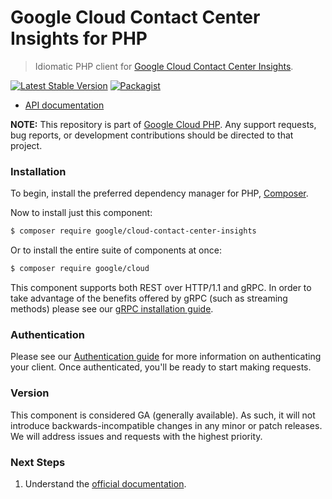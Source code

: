 # Google Cloud Contact Center Insights for PHP

> Idiomatic PHP client for [Google Cloud Contact Center Insights](https://cloud.google.com/solutions/contact-center).

[![Latest Stable Version](https://poser.pugx.org/google/cloud-contact-center-insights/v/stable)](https://packagist.org/packages/google/cloud-contact-center-insights) [![Packagist](https://img.shields.io/packagist/dm/google/cloud-contact-center-insights.svg)](https://packagist.org/packages/google/cloud-contact-center-insights)

* [API documentation](https://cloud.google.com/php/docs/reference/cloud-contact-center-insights/latest)

**NOTE:** This repository is part of [Google Cloud PHP](https://github.com/googleapis/google-cloud-php). Any
support requests, bug reports, or development contributions should be directed to
that project.

### Installation

To begin, install the preferred dependency manager for PHP, [Composer](https://getcomposer.org/).

Now to install just this component:

```sh
$ composer require google/cloud-contact-center-insights
```

Or to install the entire suite of components at once:

```sh
$ composer require google/cloud
```

This component supports both REST over HTTP/1.1 and gRPC. In order to take advantage of the benefits offered by gRPC (such as streaming methods)
please see our [gRPC installation guide](https://cloud.google.com/php/grpc).

### Authentication

Please see our [Authentication guide](https://github.com/googleapis/google-cloud-php/blob/main/AUTHENTICATION.md) for more information
on authenticating your client. Once authenticated, you'll be ready to start making requests.

### Version

This component is considered GA (generally available). As such, it will not introduce backwards-incompatible changes in
any minor or patch releases. We will address issues and requests with the highest priority.

### Next Steps

1. Understand the [official documentation](https://cloud.google.com/solutions/contact-center).
